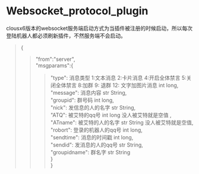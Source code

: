 # Websocket_protocol_plugin

clousx6版本的websocket服务端启动方式为当插件被注册的时候启动，所以每次登陆机器人都必须刷新插件，不然服务端不会启动。


>{
>>"from":"server",<br>
>>"msgparams":{<br>
>>>"type":   消息类型 1:文本消息 2:卡片消息 4:开启全体禁言 5:关闭全体禁言 8:加群 9: 退群  12: 文字加图片消息 int long,<br>
>>>"message":   消息内容 str String,<br>
>>>"groupid":   群号码 int long,<br>
>>>"nick":   发信息的人的名字 str String,<br>
>>>"ATQ":   被艾特的qq号 int long 没人被艾特就是空值 ,<br>
>>>"ATname":   被艾特的人的名字 str String  没人被艾特就是空值,<br>
>>>"robort":    登录的机器人的qq号 int long,<br>
>>>"sendtime":   消息的时间戳 int long,<br>
>>>"sendid":    发消息的人的qq号 str String,<br>
>>>"groupidname":    群名字 str String<br>
>>}<br>
>}<br>
